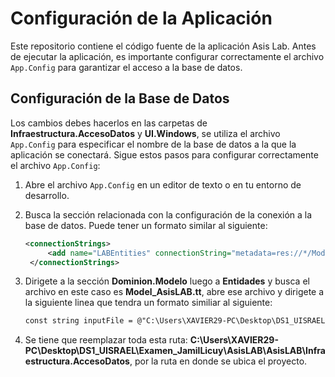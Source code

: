 # Configuración de la Aplicación

Este repositorio contiene el código fuente de la aplicación Asis Lab. Antes de ejecutar la aplicación, es importante configurar correctamente el archivo `App.Config` para garantizar el acceso a la base de datos.

## Configuración de la Base de Datos

Los cambios debes hacerlos en las carpetas de **Infraestructura.AccesoDatos** y **UI.Windows**, se utiliza el archivo `App.Config` para especificar el nombre de la base de datos a la que la aplicación se conectará. Sigue estos pasos para configurar correctamente el archivo `App.Config`:

1. Abre el archivo `App.Config` en un editor de texto o en tu entorno de desarrollo.

2. Busca la sección relacionada con la configuración de la conexión a la base de datos. Puede tener un formato similar al siguiente:

   ```xml
   <connectionStrings>
		<add name="LABEntities" connectionString="metadata=res://*/Model_LAB.csdl|res://*/Model_LAB.ssdl|res://*/Model_LAB.msl;provider=System.Data.SqlClient;provider connection string=&quot;data source=DESKTOP-VJM26SD\SQLEXPRESS;initial catalog=LAB;integrated security=True;trustservercertificate=True;MultipleActiveResultSets=True;App=EntityFramework&quot;" providerName="System.Data.EntityClient" />
	</connectionStrings>
3. Dirigete a la sección **Dominion.Modelo** luego a **Entidades** y busca el archivo en este caso es **Model_AsisLAB.tt**, abre ese archivo y dirigete a la siguiente linea que tendra un formato similiar al siguiente:
   ```xml
   const string inputFile = @"C:\Users\XAVIER29-PC\Desktop\DS1_UISRAEL\Examen_JamilLicuy\AsisLAB\AsisLAB\Infraestructura.AccesoDatos\Model_AsisLAB.edmx";

4. Se tiene que reemplazar toda esta ruta: **C:\Users\XAVIER29-PC\Desktop\DS1_UISRAEL\Examen_JamilLicuy\AsisLAB\AsisLAB\Infraestructura.AccesoDatos**, por la ruta en donde se ubica el proyecto.
